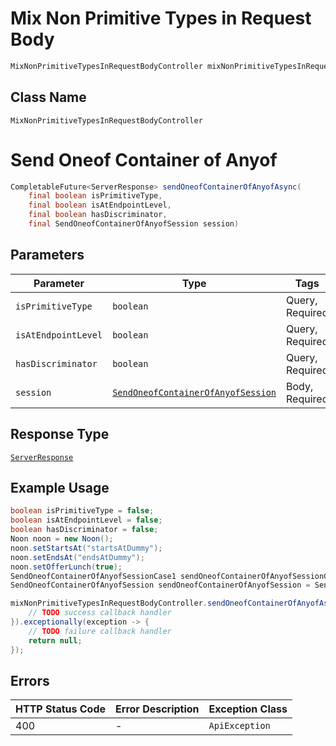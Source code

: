 # Mix Non Primitive Types in Request Body

```java
MixNonPrimitiveTypesInRequestBodyController mixNonPrimitiveTypesInRequestBodyController = client.getMixNonPrimitiveTypesInRequestBodyController();
```

## Class Name

`MixNonPrimitiveTypesInRequestBodyController`


# Send Oneof Container of Anyof

```java
CompletableFuture<ServerResponse> sendOneofContainerOfAnyofAsync(
    final boolean isPrimitiveType,
    final boolean isAtEndpointLevel,
    final boolean hasDiscriminator,
    final SendOneofContainerOfAnyofSession session)
```

## Parameters

| Parameter | Type | Tags | Description |
|  --- | --- | --- | --- |
| `isPrimitiveType` | `boolean` | Query, Required | - |
| `isAtEndpointLevel` | `boolean` | Query, Required | - |
| `hasDiscriminator` | `boolean` | Query, Required | - |
| `session` | [`SendOneofContainerOfAnyofSession`]($m/SendOneofContainerOfAnyofSession) | Body, Required | - |

## Response Type

[`ServerResponse`](/doc/models/server-response.md)

## Example Usage

```java
boolean isPrimitiveType = false;
boolean isAtEndpointLevel = false;
boolean hasDiscriminator = false;
Noon noon = new Noon();
noon.setStartsAt("startsAtDummy");
noon.setEndsAt("endsAtDummy");
noon.setOfferLunch(true);
SendOneofContainerOfAnyofSessionCase1 sendOneofContainerOfAnyofSessionCase1 = SendOneofContainerOfAnyofSessionCase1.fromNoon(noon);
SendOneofContainerOfAnyofSession sendOneofContainerOfAnyofSession = SendOneofContainerOfAnyofSession.fromCase1(sendOneofContainerOfAnyofSessionCase1);

mixNonPrimitiveTypesInRequestBodyController.sendOneofContainerOfAnyofAsync(isPrimitiveType, isAtEndpointLevel, hasDiscriminator, sendOneofContainerOfAnyofSession).thenAccept(result -> {
    // TODO success callback handler
}).exceptionally(exception -> {
    // TODO failure callback handler
    return null;
});
```

## Errors

| HTTP Status Code | Error Description | Exception Class |
|  --- | --- | --- |
| 400 | - | `ApiException` |

